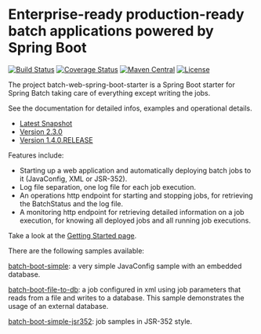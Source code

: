 Enterprise-ready production-ready batch applications powered by Spring Boot
=============================
[![Build Status](https://github.com/codecentric/spring-boot-starter-batch-web/actions/workflows/build-main.yml/badge.svg)](https://github.com/codecentric/spring-boot-starter-batch-web/actions/workflows/build-main.yml)
[![Coverage Status](https://codecov.io/gh/codecentric/spring-boot-starter-batch-web/branch/master/graph/badge.svg?token=F02AqwYUBa)](https://codecov.io/gh/codecentric/spring-boot-starter-batch-web)
[![Maven Central](https://maven-badges.herokuapp.com/maven-central/de.codecentric/batch-web-spring-boot-starter/badge.svg)](https://maven-badges.herokuapp.com/maven-central/de.codecentric/batch-web-spring-boot-starter/)
[![License](http://img.shields.io/:license-apache-blue.svg)](http://www.apache.org/licenses/LICENSE-2.0.html)

The project batch-web-spring-boot-starter is a Spring Boot starter for Spring Batch taking care of everything except writing the jobs.

See the documentation for detailed infos, examples and operational details.
* [Latest Snapshot](http://codecentric.github.io/spring-boot-starter-batch-web/2.4.0.SNAPSHOT/)
* [Version 2.3.0](http://codecentric.github.io/spring-boot-starter-batch-web/2.3.0/)
* [Version 1.4.0.RELEASE](http://codecentric.github.io/spring-boot-starter-batch-web/1.4.0.RELEASE/)

Features include:

* Starting up a web application and automatically deploying batch jobs to it (JavaConfig, XML or JSR-352).
* Log file separation, one log file for each job execution.
* An operations http endpoint for starting and stopping jobs, for retrieving the BatchStatus and the log file.
* A monitoring http endpoint for retrieving detailed information on a job execution, for knowing all deployed jobs and all running job executions.

Take a look at the [Getting Started page](http://codecentric.github.io/spring-boot-starter-batch-web/current/#_getting_started).

There are the following samples available:

[batch-boot-simple](/batch-web-spring-boot-samples/batch-boot-simple): a very simple JavaConfig sample with an embedded database.

[batch-boot-file-to-db](/batch-web-spring-boot-samples/batch-boot-file-to-db): a job configured in xml using job parameters that reads from a file and writes to a database. This sample demonstrates the usage of an external database.

[batch-boot-simple-jsr352](/batch-web-spring-boot-samples/batch-boot-simple-jsr352): job samples in JSR-352 style.
